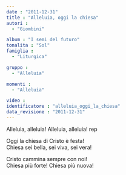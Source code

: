 ```yaml
---
date : "2011-12-31"
title : "Alleluia, oggi la chiesa"
autori : 
  - "Giombini"

album : "I semi del futuro"
tonalita : "Sol"
famiglia : 
  - "Liturgica"

gruppo : 
  - "Alleluia"

momenti : 
  - "Alleluia"

video : 
identificatore : "alleluia_oggi_la_chiesa"
data_revisione : "2011-12-31"
---
```

  
  
Alleluia, alleluia! Alleluia, alleluia! rep  
  
  
  
Oggi la chiesa di Cristo è festa!  
Chiesa sei bella, sei viva, sei vera!  
  
  
  
  
Cristo cammina sempre con noi!  
Chiesa più forte! Chiesa più nuova!  
  
  
  
  
  
